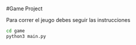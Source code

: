 #Game Project

Para correr el jeugo debes seguir las instrucciones

```sh
cd game
python3 main.py
```